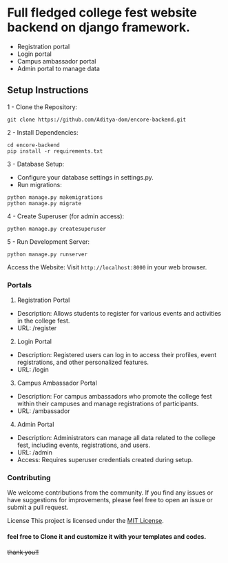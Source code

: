 # Full fledged college fest website backend on django framework.
* Registration portal
* Login portal
* Campus ambassador portal
* Admin portal to manage data

## Setup Instructions
1 - Clone the Repository:
```
git clone https://github.com/Aditya-dom/encore-backend.git
```

2 - Install Dependencies:
```
cd encore-backend
pip install -r requirements.txt
```

3 - Database Setup:
 - Configure your database settings in settings.py.
 - Run migrations:
```
python manage.py makemigrations
python manage.py migrate
```

4 - Create Superuser (for admin access):
```
python manage.py createsuperuser
```

5 - Run Development Server:
```
python manage.py runserver
```

Access the Website:
Visit `http://localhost:8000` in your web browser.

### Portals
1. Registration Portal
- Description: Allows students to register for various events and activities in the college fest.
- URL: /register

2. Login Portal
- Description: Registered users can log in to access their profiles, event registrations, and other personalized features.
- URL: /login

3. Campus Ambassador Portal
- Description: For campus ambassadors who promote the college fest within their campuses and manage registrations of participants.
- URL: /ambassador

4. Admin Portal
- Description: Administrators can manage all data related to the college fest, including events, registrations, and users.
- URL: /admin
- Access: Requires superuser credentials created during setup.

### Contributing
We welcome contributions from the community. If you find any issues or have suggestions for improvements, please feel free to open an issue or submit a pull request.

License
This project is licensed under the [MIT License](/LICENSE).

#### feel free to Clone it and customize it with your templates and codes.
~~thank you!!~~
